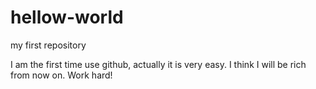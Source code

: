 # hellow-world
my first repository

I am the first time use github, actually it is very easy.
I think I will be rich from now on. Work hard!


